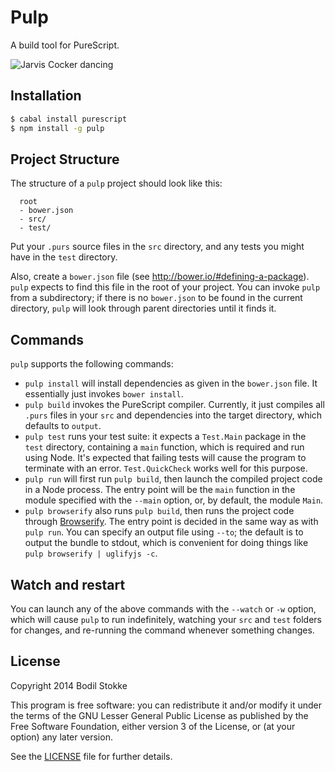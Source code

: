 # Pulp

A build tool for PureScript.

![Jarvis Cocker dancing](http://24.media.tumblr.com/77b76c557515a801a7e99ca5507b6548/tumblr_n5cx52oT831r4ba6to1_400.gif)

## Installation

```sh
$ cabal install purescript
$ npm install -g pulp
```

## Project Structure

The structure of a `pulp` project should look like this:

```
  root
  - bower.json
  - src/
  - test/
```

Put your `.purs` source files in the `src` directory, and any tests
you might have in the `test` directory.

Also, create a `bower.json` file (see
<http://bower.io/#defining-a-package>). `pulp` expects to find this
file in the root of your project. You can invoke `pulp` from a
subdirectory; if there is no `bower.json` to be found in the current
directory, `pulp` will look through parent directories until it finds
it.

## Commands

`pulp` supports the following commands:

* `pulp install` will install dependencies as given in the
  `bower.json` file. It essentially just invokes `bower install`.
* `pulp build` invokes the PureScript compiler. Currently, it just
  compiles all `.purs` files in your `src` and dependencies into the
  target directory, which defaults to `output`.
* `pulp test` runs your test suite: it expects a `Test.Main` package
  in the `test` directory, containing a `main` function, which is
  required and run using Node. It's expected that failing tests will
  cause the program to terminate with an error. `Test.QuickCheck`
  works well for this purpose.
* `pulp run` will first run `pulp build`, then launch the compiled
  project code in a Node process. The entry point will be the `main`
  function in the module specified with the `--main` option, or, by
  default, the module `Main`.
* `pulp browserify` also runs `pulp build`, then runs the project code
  through [Browserify](http://browserify.org/). The entry point is
  decided in the same way as with `pulp run`. You can specify an
  output file using `--to`; the default is to output the bundle to
  stdout, which is convenient for doing things like `pulp browserify |
  uglifyjs -c`.

## Watch and restart

You can launch any of the above commands with the `--watch` or `-w`
option, which will cause `pulp` to run indefinitely, watching your
`src` and `test` folders for changes, and re-running the command
whenever something changes.

## License

Copyright 2014 Bodil Stokke

This program is free software: you can redistribute it and/or modify
it under the terms of the GNU Lesser General Public License as
published by the Free Software Foundation, either version 3 of the
License, or (at your option) any later version.

See the [LICENSE](LICENSE.md) file for further details.
